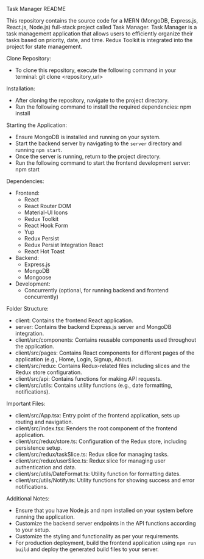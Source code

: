 Task Manager README

This repository contains the source code for a MERN (MongoDB, Express.js, React.js, Node.js) full-stack project called Task Manager. Task Manager is a task management application that allows users to efficiently organize their tasks based on priority, date, and time. Redux Toolkit is integrated into the project for state management.

Clone Repository:
- To clone this repository, execute the following command in your terminal:
  git clone <repository_url>

Installation:
- After cloning the repository, navigate to the project directory.
- Run the following command to install the required dependencies:
  npm install

Starting the Application:
- Ensure MongoDB is installed and running on your system.
- Start the backend server by navigating to the `server` directory and running `npm start`.
- Once the server is running, return to the project directory.
- Run the following command to start the frontend development server:
  npm start

Dependencies:
- Frontend:
  - React
  - React Router DOM
  - Material-UI Icons
  - Redux Toolkit
  - React Hook Form
  - Yup
  - Redux Persist
  - Redux Persist Integration React
  - React Hot Toast
- Backend:
  - Express.js
  - MongoDB
  - Mongoose
- Development:
  - Concurrently (optional, for running backend and frontend concurrently)

Folder Structure:
- client: Contains the frontend React application.
- server: Contains the backend Express.js server and MongoDB integration.
- client/src/components: Contains reusable components used throughout the application.
- client/src/pages: Contains React components for different pages of the application (e.g., Home, Login, Signup, About).
- client/src/redux: Contains Redux-related files including slices and the Redux store configuration.
- client/src/api: Contains functions for making API requests.
- client/src/utils: Contains utility functions (e.g., date formatting, notifications).

Important Files:
- client/src/App.tsx: Entry point of the frontend application, sets up routing and navigation.
- client/src/index.tsx: Renders the root component of the frontend application.
- client/src/redux/store.ts: Configuration of the Redux store, including persistence setup.
- client/src/redux/taskSlice.ts: Redux slice for managing tasks.
- client/src/redux/userSlice.ts: Redux slice for managing user authentication and data.
- client/src/utils/DateFormat.ts: Utility function for formatting dates.
- client/src/utils/Notify.ts: Utility functions for showing success and error notifications.

Additional Notes:
- Ensure that you have Node.js and npm installed on your system before running the application.
- Customize the backend server endpoints in the API functions according to your setup.
- Customize the styling and functionality as per your requirements.
- For production deployment, build the frontend application using `npm run build` and deploy the generated build files to your server.
